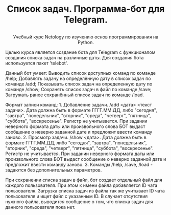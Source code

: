 # <p align="center"> Список задач. Программа-бот для Telegram.

<p align="center"> Учебный курс Netology по изучению основ программирования на Python.

Целью курса является создание бота для Telegram с функционалом создания списка задач на различные даты.
Для создания бота используется пакет 'telebot'.

Данный бот умеет:
    Выводить список доступных команд по команде /help;
    Добавлять задачу на определённую дату в список задач по команде /add;
    Показывать список задач на определенную дату по команде /show;
    Сохранять список задач в файл по команде /save;
    Загружать ранее сохранённый список задач по команде /load.

Формат записи команд:
    1. Добавление задачи.
        /add <дата> <текст задачи>. Дата должна быть в формате ГГГГ.ММ.ДД, либо "сегодня", "завтра", "понедельник", "вторник",
            "среда", "четверг", "пятница", "суббота", "воскресенье". Регистр не учитывается. При задании неверного формата даты
            или произвольного слова БОТ выдаст сообщение о неверно заданной дате и предложит ввести команду заново.
    2. Просмотр задачи.
        /show <дата>. Дата должна быть в формате ГГГГ.ММ.ДД, либо "сегодня", "завтра", "понедельник", "вторник",
            "среда", "четверг", "пятница", "суббота", "воскресенье". Регистр не учитывается. При задании неверного формата даты
            или произвольного слова БОТ выдаст сообщение о неверно заданной дате и предложит ввести команду заново.
    3. Команды /help, /save, /load - задаются без дополнительных параметров.

При сохранении списка задач в файл, бот создает отдельный файл для каждого пользователя. При этом к имени файла добавляется ID чата пользователя.
Загрузка списка задач из файла так же учитывает ID чата пользователя и ищет файл с указанным ID. В случает отсутствия нужного файла, выводится
сообщение о том, что списка задач для данного пользователя пока нет.